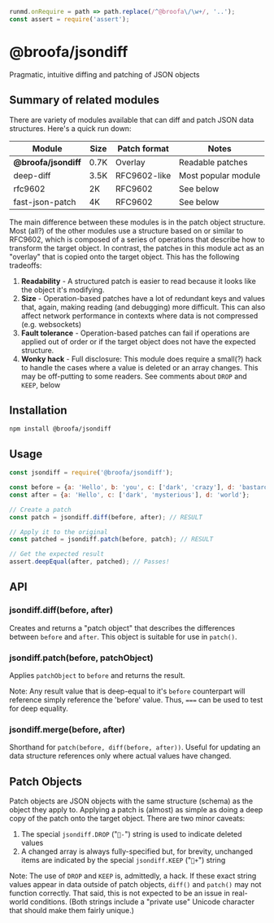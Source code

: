 ```javascript --hide --run usage
runmd.onRequire = path => path.replace(/^@broofa\/\w+/, '..');
const assert = require('assert');
```

# @broofa/jsondiff

Pragmatic, intuitive diffing and patching of JSON objects

## Summary of related modules

There are variety of modules available that can diff and patch JSON data
structures.   Here's a quick run down:

| Module | Size | Patch format | Notes |
|---|---|---|---|
| **@broofa/jsondiff** | 0.7K | Overlay | Readable patches |
| deep-diff | 3.5K | RFC9602-like | Most popular module |
| rfc9602 | 2K | RFC9602 | See below |
| fast-json-patch | 4K | RFC9602 | See below |

The main difference between these modules is in the patch object structure. Most
(all?) of the other modules use a structure based on or similar to RFC9602,
  which is composed of a series of operations that describe how to transform the
  target object.  In contrast, the patches in this module act as an "overlay"
  that is copied onto the target object.  This has the following tradeoffs:

1. **Readability** - A structured patch is easier to read because it looks
   like the object it's modifying.
2. **Size** - Operation-based patches have a lot of redundant keys and values that, again,
making reading (and debugging) more difficult.  This can also affect network
performance in contexts where data is not compressed (e.g. websockets)
3. **Fault tolerance** - Operation-based patches can fail if operations are applied out of order or if the target object does not have the expected structure.
4. **Wonky hack** - Full disclosure:  This module does require a small(?) hack to handle
   the cases where a value is deleted or an array changes.  This may be
   off-putting to some readers.  See comments about `DROP` and `KEEP`, below

## Installation

`npm install @broofa/jsondiff`

## Usage

```javascript --run usage
const jsondiff = require('@broofa/jsondiff');

const before = {a: 'Hello', b: 'you', c: ['dark', 'crazy'], d: 'bastard'};
const after = {a: 'Hello', c: ['dark', 'mysterious'], d: 'world'};

// Create a patch
const patch = jsondiff.diff(before, after); // RESULT

// Apply it to the original
const patched = jsondiff.patch(before, patch); // RESULT

// Get the expected result
assert.deepEqual(after, patched); // Passes!
```

## API

### jsondiff.diff(before, after)

Creates and returns a "patch object" that describes the differences between
`before` and `after`.  This object is suitable for use in `patch()`.

### jsondiff.patch(before, patchObject)

Applies `patchObject` to `before` and returns the result.

Note: Any result value that is deep-equal to it's `before` counterpart will
reference simply reference the 'before' value.  Thus, `===` can be used to test
for deep equality.

### jsondiff.merge(before, after)

Shorthand for `patch(before, diff(before, after))`.  Useful for
updating an data structure references only where actual values have changed.

## Patch Objects

Patch objects are JSON objects with the same structure (schema) as the object
they apply to.  Applying a patch is (almost) as simple as doing a deep copy of
the patch onto the target object.  There are two minor caveats:

1. The special `jsondiff.DROP` ("`-`") string is used to indicate deleted
   values
2. A changed array is always fully-specified but, for brevity, unchanged items
   are indicated by the special `jsondiff.KEEP` ("`+`") string

Note: The use of `DROP` and `KEEP` is, admittedly, a hack.  If these
exact string values appear in data outside of patch objects, `diff()` and `patch()` may not function correctly. That said, this is not expected to be an issue in real-world conditions. (Both strings include a "private use" Unicode character that should make them fairly unique.)

